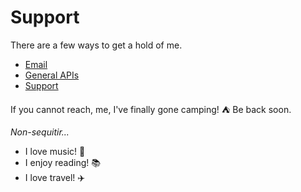 Support
=================

There are a few ways to get a hold of me.

  * [Email](#overview)
  * [General APIs](#apis)
  * [Support](#overview) 

If you cannot reach, me, I've finally gone camping! :tent: Be back soon.

<em>Non-sequitir...</em>
- I love music! 🎵
- I enjoy reading! 📚
- I love travel! ✈️
